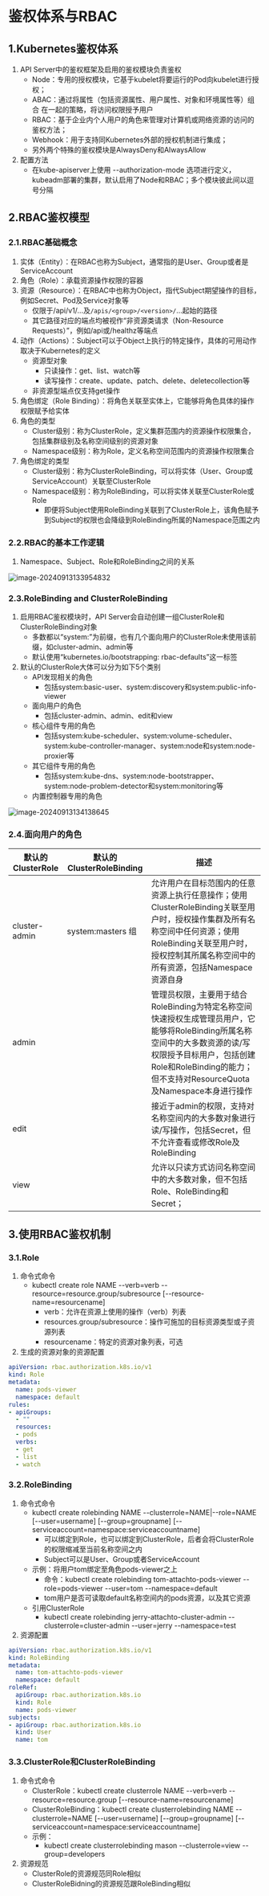 # 鉴权体系与RBAC

## 1.Kubernetes鉴权体系

1. API Server中的鉴权框架及启用的鉴权模块负责鉴权
   - Node：专用的授权模块，它基于kubelet将要运行的Pod向kubelet进行授权；
   - ABAC：通过将属性（包括资源属性、用户属性、对象和环境属性等）组合 在一起的策略，将访问权限授予用户
   - RBAC：基于企业内个人用户的角色来管理对计算机或网络资源的访问的鉴权方法；
   - Webhook：用于支持同Kubernetes外部的授权机制进行集成；
   - 另外两个特殊的鉴权模块是AlwaysDeny和AlwaysAllow
2. 配置方法
   - 在kube-apiserver上使用 --authorization-mode 选项进行定义，kubeadm部署的集群，默认启用了Node和RBAC；多个模块彼此间以逗号分隔

## 2.RBAC鉴权模型

### 2.1.RBAC基础概念

1. 实体（Entity）：在RBAC也称为Subject，通常指的是User、Group或者是ServiceAccount
2. 角色（Role）：承载资源操作权限的容器
3. 资源（Resource）：在RBAC中也称为Object，指代Subject期望操作的目标，例如Secret、Pod及Service对象等
   - 仅限于/api/v1/…及`/apis/<group>/<version>/`…起始的路径
   - 其它路径对应的端点均被视作“非资源类请求（Non-Resource Requests）”，例如/api或/healthz等端点
4. 动作（Actions）：Subject可以于Object上执行的特定操作，具体的可用动作取决于Kubernetes的定义
   - 资源型对象
     - 只读操作：get、list、watch等
     - 读写操作：create、update、patch、delete、deletecollection等
   - 非资源型端点仅支持get操作
5. 角色绑定（Role Binding）：将角色关联至实体上，它能够将角色具体的操作权限赋予给实体
6. 角色的类型
   - Cluster级别：称为ClusterRole，定义集群范围内的资源操作权限集合，包括集群级别及名称空间级别的资源对象
   - Namespace级别：称为Role，定义名称空间范围内的资源操作权限集合
7. 角色绑定的类型
   - Cluster级别：称为ClusterRoleBinding，可以将实体（User、Group或ServiceAccount）关联至ClusterRole
   - Namespace级别：称为RoleBinding，可以将实体关联至ClusterRole或Role
     - 即便将Subject使用RoleBinding关联到了ClusterRole上，该角色赋予到Subject的权限也会降级到RoleBinding所属的Namespace范围之内

### 2.2.RBAC的基本工作逻辑

1. Namespace、Subject、Role和RoleBinding之间的关系

![image-20240913133954832](./000.picture/image-20240913133954832.png)

### 2.3.RoleBinding and ClusterRoleBinding

1. 启用RBAC鉴权模块时，API Server会自动创建一组ClusterRole和ClusterRoleBinding对象
   - 多数都以“system:”为前缀，也有几个面向用户的ClusterRole未使用该前缀，如cluster-admin、admin等
   - 默认使用“kubernetes.io/bootstrapping: rbac-defaults”这一标签
2. 默认的ClusterRole大体可以分为如下5个类别
   - API发现相关的角色
     - 包括system:basic-user、system:discovery和system:public-info-viewer
   - 面向用户的角色
     - 包括cluster-admin、admin、edit和view
   - 核心组件专用的角色
     - 包括system:kube-scheduler、system:volume-scheduler、system:kube-controller-manager、system:node和system:node-proxier等
   - 其它组件专用的角色
     - 包括system:kube-dns、system:node-bootstrapper、system:node-problem-detector和system:monitoring等
   - 内置控制器专用的角色

![image-20240913134138645](./000.picture/image-20240913134138645.png)

### 2.4.面向用户的角色

| 默认的ClusterRole | 默认的ClusterRoleBinding | 描述                                                         |
| ----------------- | ------------------------ | ------------------------------------------------------------ |
| cluster-admin     | system:masters 组        | 允许用户在目标范围内的任意资源上执行任意操作；使用ClusterRoleBinding关联至用户时，授权操作集群及所有名称空间中任何资源；使用RoleBinding关联至用户时，授权控制其所属名称空间中的所有资源，包括Namespace资源自身 |
| admin             |                          | 管理员权限，主要用于结合RoleBinding为特定名称空间快速授权生成管理员用户，它能够将RoleBinding所属名称空间中的大多数资源的读/写权限授予目标用户，包括创建Role和RoleBinding的能力；但不支持对ResourceQuota及Namespace本身进行操作 |
| edit              |                          | 接近于admin的权限，支持对名称空间内的大多数对象进行读/写操作，包括Secret，但不允许查看或修改Role及RoleBinding |
| view              |                          | 允许以只读方式访问名称空间中的大多数对象，但不包括Role、RoleBinding和Secret； |

## 3.使用RBAC鉴权机制

### 3.1.Role

1. 命令式命令
   - kubectl create role NAME --verb=verb --resource=resource.group/subresource [--resource-name=resourcename]
     - verb：允许在资源上使用的操作（verb）列表
     - resources.group/subresource：操作可施加的目标资源类型或子资源列表
     - resourcename：特定的资源对象列表，可选
2. 生成的资源对象的资源配置

~~~yaml
apiVersion: rbac.authorization.k8s.io/v1
kind: Role
metadata:
  name: pods-viewer
  namespace: default
rules:
- apiGroups:
  - ""
  resources:
  - pods
  verbs:
  - get
  - list
  - watch
~~~

### 3.2.RoleBinding

1. 命令式命令
   - kubectl create rolebinding NAME --clusterrole=NAME|--role=NAME [--user=username] [--group=groupname] [--serviceaccount=namespace:serviceaccountname]
     - 可以绑定到Role，也可以绑定到ClusterRole，后者会将ClusterRole的权限缩减至当前名称空间之内
     - Subject可以是User、Group或者ServiceAccount
   - 示例：将用户tom绑定至角色pods-viewer之上
     - 命令：kubectl create rolebinding tom-attachto-pods-viewer --role=pods-viewer --user=tom --namespace=default
     - tom用户是否可读取default名称空间内的pods资源，以及其它资源
   - 引用ClusterRole
     - kubectl create rolebinding jerry-attachto-cluster-admin --clusterrole=cluster-admin --user=jerry --namespace=test
2. 资源配置

~~~yaml
apiVersion: rbac.authorization.k8s.io/v1
kind: RoleBinding
metadata:
  name: tom-attachto-pods-viewer
  namespace: default
roleRef:
  apiGroup: rbac.authorization.k8s.io
  kind: Role
  name: pods-viewer
subjects:
- apiGroup: rbac.authorization.k8s.io
  kind: User
  name: tom
~~~

### 3.3.ClusterRole和ClusterRoleBinding

1. 命令式命令
   - ClusterRole：kubectl create clusterrole NAME --verb=verb --resource=resource.group [--resource-name=resourcename]
   - ClusterRoleBinding：kubectl create clusterrolebinding NAME --clusterrole=NAME [--user=username] [--group=groupname] [--serviceaccount=namespace:serviceaccountname]
   - 示例：
     - kubectl create clusterrolebinding mason --clusterrole=view --group=developers
2. 资源规范
   - ClusterRole的资源规范同Role相似
   - ClusterRoleBidning的资源规范跟RoleBinding相似

